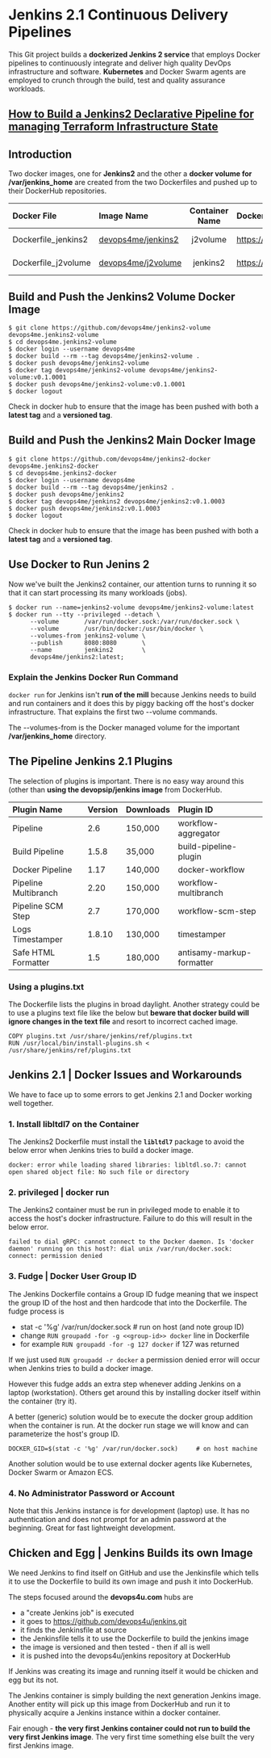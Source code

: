 
# Jenkins 2.1 Continuous Delivery Pipelines

This Git project builds a **dockerized Jenkins 2 service** that employs Docker pipelines to continuously integrate and deliver high quality DevOps infrastructure and software. **Kubernetes** and Docker Swarm agents are employed to crunch through the build, test and quality assurance workloads.

## [How to Build a Jenkins2 Declarative Pipeline for managing Terraform Infrastructure State](https://www.devopswiki.co.uk/)

## Introduction

Two docker images, one for **Jenkins2** and the other a **docker volume for /var/jenkins_home** are created from the two Dockerfiles and pushed up to their DockerHub repositories.

| Docker File       | Image Name     | Container Name | DockerHub Repository | Git Repository |
|:----------------- |:-------------- |:--------------:|:-------------------- |:-------------- |
Dockerfile_jenkins2 | [devops4me/jenkins2](https://hub.docker.com/r/devops4me/jenkins2/) | j2volume | https://hub.docker.com/r/devops4me/jenkins2/ | https://github.com/devops4me/jenkins2-docker
Dockerfile_j2volume | [devops4me/j2volume](https://hub.docker.com/r/devops4me/j2volume/) | jenkins2 | https://hub.docker.com/r/devops4me/j2volume/ | https://github.com/devops4me/jenkins2-volume


## Build and Push the Jenkins2 Volume Docker Image

    $ git clone https://github.com/devops4me/jenkins2-volume devops4me.jenkins2-volume
    $ cd devops4me.jenkins2-volume
    $ docker login --username devops4me
    $ docker build --rm --tag devops4me/jenkins2-volume .
    $ docker push devops4me/jenkins2-volume
    $ docker tag devops4me/jenkins2-volume devops4me/jenkins2-volume:v0.1.0001
    $ docker push devops4me/jenkins2-volume:v0.1.0001
    $ docker logout

Check in docker hub to ensure that the image has been pushed with both a **latest tag** and a **versioned tag**.


## Build and Push the Jenkins2 Main Docker Image

    $ git clone https://github.com/devops4me/jenkins2-docker devops4me.jenkins2-docker
    $ cd devops4me.jenkins2-docker
    $ docker login --username devops4me
    $ docker build --rm --tag devops4me/jenkins2 .
    $ docker push devops4me/jenkins2
    $ docker tag devops4me/jenkins2 devops4me/jenkins2:v0.1.0003
    $ docker push devops4me/jenkins2:v0.1.0003
    $ docker logout

Check in docker hub to ensure that the image has been pushed with both a **latest tag** and a **versioned tag**.


## Use Docker to Run Jenins 2

Now we've built the Jenkins2 container, our attention turns to running it so that it can start processing its many workloads (jobs).

    $ docker run --name=jenkins2-volume devops4me/jenkins2-volume:latest
    $ docker run --tty --privileged --detach \
          --volume       /var/run/docker.sock:/var/run/docker.sock \
          --volume       /usr/bin/docker:/usr/bin/docker \
          --volumes-from jenkins2-volume \
          --publish      8080:8080       \
          --name         jenkins2        \
          devops4me/jenkins2:latest;

### Explain the Jenkins Docker Run Command

`docker run` for Jenkins isn't **run of the mill** because Jenkins needs to build and run containers and it does this by piggy backing off the host's docker infrastructure. That explains the first two --volume commands.

The --volumes-from is the Docker managed volume for the important **/var/jenkins_home** directory.

## The Pipeline Jenkins 2.1 Plugins

The selection of plugins is important. There is no easy way around this (other than **using the devopsip/jenkins image** from DockerHub.

| Plugin Name          | Version | Downloads | Plugin ID              |
|:-------------------- |:------- |:--------- |:---------------------- |
| Pipeline             | 2.6     | 150,000   | workflow-aggregator
| Build Pipeline       | 1.5.8   | 35,000    | build-pipeline-plugin
| Docker Pipeline      | 1.17    | 140,000   | docker-workflow
| Pipeline Multibranch | 2.20    | 150,000   | workflow-multibranch
| Pipeline SCM Step    | 2.7     | 170,000   | workflow-scm-step
| Logs Timestamper     | 1.8.10  | 130,000   | timestamper
| Safe HTML Formatter  | 1.5     | 180,000   | antisamy-markup-formatter


### Using a plugins.txt

The Dockerfile lists the plugins in broad daylight. Another strategy could be to use a plugins text file like the below but **beware that docker build will ignore changes in the text file** and resort to incorrect cached image.

    COPY plugins.txt /usr/share/jenkins/ref/plugins.txt
    RUN /usr/local/bin/install-plugins.sh < /usr/share/jenkins/ref/plugins.txt


## Jenkins 2.1 | Docker Issues and Workarounds

We have to face up to some errors to get Jenkins 2.1 and Docker working well together.


### 1. Install libltdl7 on the Container

The Jenkins2 Dockerfile must install the **`libltdl7`** package to avoid the below error when Jenkins tries to build a docker image.

```
docker: error while loading shared libraries: libltdl.so.7: cannot open shared object file: No such file or directory
```

### 2. privileged | docker run

The Jenkins2 container must be run in privileged mode to enable it to access the host's docker infrastructure. Failure to do this will result in the below error.

```
failed to dial gRPC: cannot connect to the Docker daemon. Is 'docker daemon' running on this host?: dial unix /var/run/docker.sock: connect: permission denied
```

### 3. Fudge | Docker User Group ID

The Jenkins Dockerfile contains a Group ID fudge meaning that we inspect the group ID of the host and then hardcode that into the Dockerfile. The fudge process is

- stat -c '%g' /var/run/docker.sock # run on host (and note group ID)
- change `RUN groupadd -for -g <<group-id>> docker` line in Dockerfile
- for example `RUN groupadd -for -g 127 docker` if 127 was returned

If we just used `RUN groupadd -r docker` a permission denied error will occur when Jenkins tries to build a docker image.

However this fudge adds an extra step whenever adding Jenkins on a laptop (workstation). Others get around this by installing docker itself within the container (try it).

A better (generic) solution would be to execute the docker group addition when the container is run. At the docker run stage we will know and can parameterize the host's group ID.

    DOCKER_GID=$(stat -c '%g' /var/run/docker.sock)     # on host machine

Another solution would be to use external docker agents like Kubernetes, Docker Swarm or Amazon ECS.

### 4. No Administrator Password or Account

Note that this Jenkins instance is for development (laptop) use. It has no authentication and does not prompt for an admin password at the beginning. Great for fast lightweight development.


## Chicken and Egg | Jenkins Builds its own Image

We need Jenkins to find itself on GitHub and use the Jenkinsfile which tells it to use the Dockerfile to build  its own image and push it into DockerHub.

The steps focused around the **devops4u.com** hubs are

- a "create Jenkins job" is executed
- it goes to https://github.com/devops4u/jenkins.git
- it finds the Jenkinsfile at source
- the Jenkinsfile tells it to use the Dockerfile to build the jenkins image
- the image is versioned and then tested - then if all is well
- it is pushed into the devops4u/jenkins repository at DockerHub

If Jenkins was creating its image and running itself it would be chicken and egg but its not.

The Jenkins container is simply building the next generation Jenkins image. Another entity will pick up this image from DockerHub and run it to physically acquire a Jenkins instance within a docker container.

Fair enough - **the very first Jenkins container could not run to build the very first Jenkins image**. The very first time something else built the very first Jenkins image.
